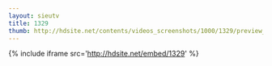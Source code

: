 ```yaml
---
layout: sieutv
title: 1329
thumb: http://hdsite.net/contents/videos_screenshots/1000/1329/preview_360p.mp4.jpg
---
```

{% include iframe src='http://hdsite.net/embed/1329' %}
 
